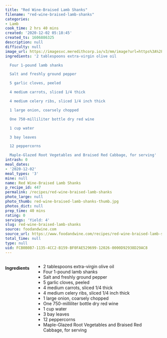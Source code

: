 ```yaml
---
title: "Red Wine-Braised Lamb Shanks"
filename: "red-wine-braised-lamb-shanks"
categories:
- Lamb
cook_time: 2 hrs 40 mins
created: '2020-12-02 05:18:45'
created_ts: 1606886325
description: null
difficulty: null
image_url: https://imagesvc.meredithcorp.io/v3/mm/image?url=https%3A%2F%2Fstatic.onecms.io%2Fwp-content%2Fuploads%2Fsites%2F9%2F2015%2F01%2FACF36.jpg&q=85
ingredients: '2 tablespoons extra-virgin olive oil

  Four 1-pound lamb shanks

  Salt and freshly ground pepper

  5 garlic cloves, peeled

  4 medium carrots, sliced 1/4 thick

  4 medium celery ribs, sliced 1/4 inch thick

  1 large onion, coarsely chopped

  One 750-milliliter bottle dry red wine

  1 cup water

  3 bay leaves

  12 peppercorns

  Maple-Glazed Root Vegetables and Braised Red Cabbage, for serving'
intrash: 0
meal_dates:
- '2020-12-02'
meal_types: '3'
mine: null
name: Red Wine-Braised Lamb Shanks
p_recipe_id: 447
permalink: /recipes/red-wine-braised-lamb-shanks
photo_large: null
photo_thumb: red-wine-braised-lamb-shanks-thumb.jpg
photos_dict: null
prep_time: 40 mins
rating: 0
servings: 'Yield: 4'
slug: red-wine-braised-lamb-shanks
source: foodandwine.com
source_url: https://www.foodandwine.com/recipes/red-wine-braised-lamb-shanks
total_time: null
type: null
uid: FCB0B0B7-1135-4CC2-B159-BF0FAE529699-12026-0000D92938D29AC8
---
```

<div class="large-8 medium-7 columns" id="writeup">	</div><!-- #writeup -->
</div><!-- #row-one -->
<div class="row" id="row-two">	<div class="medium-4 small-5 columns" id="ingredients"><h4>Ingredients</h4><div class="box box-ingredients content"><ul>
<li>2 tablespoons extra-virgin olive oil</li>
<li>Four 1-pound lamb shanks</li>
<li>Salt and freshly ground pepper</li>
<li>5 garlic cloves, peeled</li>
<li>4 medium carrots, sliced 1/4 thick</li>
<li>4 medium celery ribs, sliced 1/4 inch thick</li>
<li>1 large onion, coarsely chopped</li>
<li>One 750-milliliter bottle dry red wine</li>
<li>1 cup water</li>
<li>3 bay leaves</li>
<li>12 peppercorns</li>
<li>Maple-Glazed Root Vegetables and Braised Red Cabbage, for serving</li>
</ul>
</div>	</div>	<div class="medium-6 small-7 columns" id="directions">	</div>